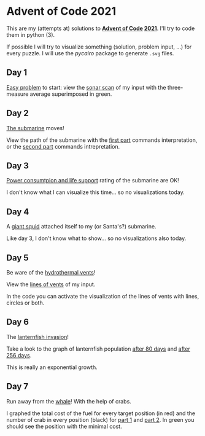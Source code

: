 # Advent of Code 2021

This are my (attempts at) solutions to **[Advent of Code](https://adventofcode.com/) [2021](https://adventofcode.com/2021/)**.
I'll try to code them in python (3).

If possible I will try to visualize something (solution, problem input, ...)
for every puzzle.
I will use the *pycairo* package to generate `.svg` files.


## Day 1

[Easy problem](https://adventofcode.com/2021/day/1) to start: view the [sonar scan](images/day1.svg) of my input with the
three-measure average superimposed in green.


## Day 2
[The submarine](https://adventofcode.com/2021/day/2) moves!

View the path of the submarine with the [first part](images/day2_1.svg) commands interpretation,
or the [second part](images/day2_2.svg) commands intrepretation.


## Day 3

[Power consumtpion and life support](https://adventofcode.com/2021/day/3) rating of the submarine are OK!

I don't know what I can visualize this time... so no visualizations today.


## Day 4

A [giant squid](https://adventofcode.com/2021/day/4) attached itself to my (or Santa's?) submarine.

Like day 3, I don't know what to show... so no visualizations also today.


## Day 5

Be ware of the [hydrothermal vents](https://adventofcode.com/2021/day/5)!

View the [lines of vents](images/day5.svg) of my input.

In the code you can activate the visualization of the lines of vents with lines, circles or both.


## Day 6

The [lanternfish invasion](https://adventofcode.com/2021/day/6)!

Take a look to the graph of lanternfish population [after 80 days](images/day6_80.svg) and
[after 256 days](images/day6_256.svg).

This is really an exponential growth.


## Day 7

Run away from the [whale](https://adventofcode.com/2021/day/7)! With the help of crabs.

I graphed the total cost of the fuel for every target position (in red) and the number of
crab in every position (black) for [part 1](images/day7_1.svg) and [part 2](images/day7_2.svg).
In green you should see the position with the minimal cost.
